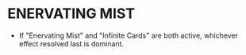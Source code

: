 
# ENERVATING MIST

*   If "Enervating Mist" and "Infinite Cards" are both active, whichever effect resolved last is dominant.

  